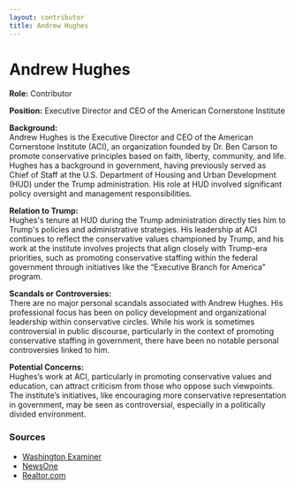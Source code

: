 ```yaml
---
layout: contributor
title: Andrew Hughes
---
```


# Andrew Hughes

**Role:** Contributor

**Position:** Executive Director and CEO of the American Cornerstone Institute

**Background:**  
Andrew Hughes is the Executive Director and CEO of the American Cornerstone Institute (ACI), an organization founded by Dr. Ben Carson to promote conservative principles based on faith, liberty, community, and life. Hughes has a background in government, having previously served as Chief of Staff at the U.S. Department of Housing and Urban Development (HUD) under the Trump administration. His role at HUD involved significant policy oversight and management responsibilities.

**Relation to Trump:**  
Hughes's tenure at HUD during the Trump administration directly ties him to Trump's policies and administrative strategies. His leadership at ACI continues to reflect the conservative values championed by Trump, and his work at the institute involves projects that align closely with Trump-era priorities, such as promoting conservative staffing within the federal government through initiatives like the “Executive Branch for America” program.

**Scandals or Controversies:**  
There are no major personal scandals associated with Andrew Hughes. His professional focus has been on policy development and organizational leadership within conservative circles. While his work is sometimes controversial in public discourse, particularly in the context of promoting conservative staffing in government, there have been no notable personal controversies linked to him.

**Potential Concerns:**  
Hughes’s work at ACI, particularly in promoting conservative values and education, can attract criticism from those who oppose such viewpoints. The institute’s initiatives, like encouraging more conservative representation in government, may be seen as controversial, especially in a politically divided environment.

### Sources
- [Washington Examiner](https://www.washingtonexaminer.com/news/ben-carson-prescribes-more-conservatives-in-government)
- [NewsOne](https://newsone.com/3794813/former-uber-driver-is-now-ben-carsons-chief-of-staff-at-hud/)
- [Realtor.com](https://www.realtor.com/news/ben-carson-years-at-hud-did-he-make-a-difference/)
